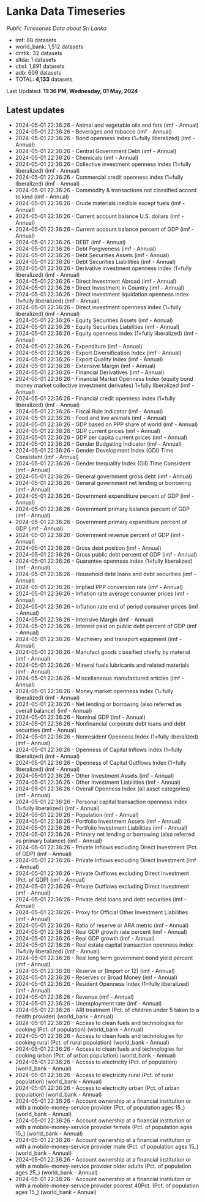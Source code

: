 # Lanka Data Timeseries
*Public Timeseries Data about Sri Lanka*

* imf: 88 datasets
* world_bank: 1,512 datasets
* dmtlk: 32 datasets
* sltda: 1 datasets
* cbsl: 1,891 datasets
* adb: 609 datasets
* TOTAL: **4,133** datasets

Last Updated: **11:36 PM, Wednesday, 01 May, 2024**

## Latest updates

* 2024-05-01 22:36:26 - Animal and vegetable oils and fats (imf - Annual)
* 2024-05-01 22:36:26 - Beverages and tobacco (imf - Annual)
* 2024-05-01 22:36:26 - Bond openness index (1=fully liberalized) (imf - Annual)
* 2024-05-01 22:36:26 - Central Government Debt (imf - Annual)
* 2024-05-01 22:36:26 - Chemicals (imf - Annual)
* 2024-05-01 22:36:26 - Collective investment openness index (1=fully liberalized) (imf - Annual)
* 2024-05-01 22:36:26 - Commercial credit openness index (1=fully liberalized) (imf - Annual)
* 2024-05-01 22:36:26 - Commodity & transactions not classified accord to kind (imf - Annual)
* 2024-05-01 22:36:26 - Crude materials inedible except fuels (imf - Annual)
* 2024-05-01 22:36:26 - Current account balance U.S. dollars (imf - Annual)
* 2024-05-01 22:36:26 - Current account balance percent of GDP (imf - Annual)
* 2024-05-01 22:36:26 - DEBT (imf - Annual)
* 2024-05-01 22:36:26 - Debt Forgiveness (imf - Annual)
* 2024-05-01 22:36:26 - Debt Securities Assets (imf - Annual)
* 2024-05-01 22:36:26 - Debt Securities Liabilities (imf - Annual)
* 2024-05-01 22:36:26 - Derivative investment openness index (1=fully liberalized) (imf - Annual)
* 2024-05-01 22:36:26 - Direct Investment Abroad (imf - Annual)
* 2024-05-01 22:36:26 - Direct Investment In Country (imf - Annual)
* 2024-05-01 22:36:26 - Direct investment liquidation openness index (1=fully liberalized) (imf - Annual)
* 2024-05-01 22:36:26 - Direct investment openness index (1=fully liberalized) (imf - Annual)
* 2024-05-01 22:36:26 - Equity Securities Assets (imf - Annual)
* 2024-05-01 22:36:26 - Equity Securities Liabilities (imf - Annual)
* 2024-05-01 22:36:26 - Equity openness index (1=fully liberalized) (imf - Annual)
* 2024-05-01 22:36:26 - Expenditure (imf - Annual)
* 2024-05-01 22:36:26 - Export Diversification Index (imf - Annual)
* 2024-05-01 22:36:26 - Export Quality Index (imf - Annual)
* 2024-05-01 22:36:26 - Extensive Margin (imf - Annual)
* 2024-05-01 22:36:26 - Financial Derivatives (imf - Annual)
* 2024-05-01 22:36:26 - Financial Market Openness Index (equity bond money market collective investment derivates) 1=fully liberalized (imf - Annual)
* 2024-05-01 22:36:26 - Financial credit openness index (1=fully liberalized) (imf - Annual)
* 2024-05-01 22:36:26 - Fiscal Rule Indicator (imf - Annual)
* 2024-05-01 22:36:26 - Food and live animals (imf - Annual)
* 2024-05-01 22:36:26 - GDP based on PPP share of world (imf - Annual)
* 2024-05-01 22:36:26 - GDP current prices (imf - Annual)
* 2024-05-01 22:36:26 - GDP per capita current prices (imf - Annual)
* 2024-05-01 22:36:26 - Gender Budgeting Indicator (imf - Annual)
* 2024-05-01 22:36:26 - Gender Development Index (GDI) Time Consistent (imf - Annual)
* 2024-05-01 22:36:26 - Gender Inequality Index (GII) Time Consistent (imf - Annual)
* 2024-05-01 22:36:26 - General government gross debt (imf - Annual)
* 2024-05-01 22:36:26 - General government net lending or borrowing (imf - Annual)
* 2024-05-01 22:36:26 - Government expenditure percent of GDP (imf - Annual)
* 2024-05-01 22:36:26 - Government primary balance percent of GDP (imf - Annual)
* 2024-05-01 22:36:26 - Government primary expenditure percent of GDP (imf - Annual)
* 2024-05-01 22:36:26 - Government revenue percent of GDP (imf - Annual)
* 2024-05-01 22:36:26 - Gross debt position (imf - Annual)
* 2024-05-01 22:36:26 - Gross public debt percent of GDP (imf - Annual)
* 2024-05-01 22:36:26 - Guarantee openness index (1=fully liberalized) (imf - Annual)
* 2024-05-01 22:36:26 - Household debt loans and debt securities (imf - Annual)
* 2024-05-01 22:36:26 - Implied PPP conversion rate (imf - Annual)
* 2024-05-01 22:36:26 - Inflation rate average consumer prices (imf - Annual)
* 2024-05-01 22:36:26 - Inflation rate end of period consumer prices (imf - Annual)
* 2024-05-01 22:36:26 - Intensive Margin (imf - Annual)
* 2024-05-01 22:36:26 - Interest paid on public debt percent of GDP (imf - Annual)
* 2024-05-01 22:36:26 - Machinery and transport equipment (imf - Annual)
* 2024-05-01 22:36:26 - Manufact goods classified chiefly by material (imf - Annual)
* 2024-05-01 22:36:26 - Mineral fuels lubricants and related materials (imf - Annual)
* 2024-05-01 22:36:26 - Miscellaneous manufactured articles (imf - Annual)
* 2024-05-01 22:36:26 - Money market openness index (1=fully liberalized) (imf - Annual)
* 2024-05-01 22:36:26 - Net lending or borrowing (also referred as overall balance) (imf - Annual)
* 2024-05-01 22:36:26 - Nominal GDP (imf - Annual)
* 2024-05-01 22:36:26 - Nonfinancial corporate debt loans and debt securities (imf - Annual)
* 2024-05-01 22:36:26 - Nonresident Openness Index (1=fully liberalized) (imf - Annual)
* 2024-05-01 22:36:26 - Openness of Capital Inflows Index (1=fully liberalized) (imf - Annual)
* 2024-05-01 22:36:26 - Openness of Capital Outflows Index (1=fully liberalized) (imf - Annual)
* 2024-05-01 22:36:26 - Other Investment Assets (imf - Annual)
* 2024-05-01 22:36:26 - Other Investment Liabilities (imf - Annual)
* 2024-05-01 22:36:26 - Overall Openness Index (all asset categories) (imf - Annual)
* 2024-05-01 22:36:26 - Personal capital transaction openness index (1=fully liberalized) (imf - Annual)
* 2024-05-01 22:36:26 - Population (imf - Annual)
* 2024-05-01 22:36:26 - Portfolio Investment Assets (imf - Annual)
* 2024-05-01 22:36:26 - Portfolio Investment Liabilities (imf - Annual)
* 2024-05-01 22:36:26 - Primary net lending or borrowing (also referred as primary balance) (imf - Annual)
* 2024-05-01 22:36:26 - Private Inflows excluding Direct Investment (Pct. of GDP) (imf - Annual)
* 2024-05-01 22:36:26 - Private Inflows excluding Direct Investment (imf - Annual)
* 2024-05-01 22:36:26 - Private Outflows excluding Direct Investment (Pct. of GDP) (imf - Annual)
* 2024-05-01 22:36:26 - Private Outflows excluding Direct Investment (imf - Annual)
* 2024-05-01 22:36:26 - Private debt loans and debt securities (imf - Annual)
* 2024-05-01 22:36:26 - Proxy for Official Other Investment Liabilities (imf - Annual)
* 2024-05-01 22:36:26 - Ratio of reserve or ARA metric (imf - Annual)
* 2024-05-01 22:36:26 - Real GDP growth rate percent (imf - Annual)
* 2024-05-01 22:36:26 - Real GDP growth (imf - Annual)
* 2024-05-01 22:36:26 - Real estate capital transaction openness index (1=fully liberalized) (imf - Annual)
* 2024-05-01 22:36:26 - Real long term government bond yield percent (imf - Annual)
* 2024-05-01 22:36:26 - Reserve or (Import or 12) (imf - Annual)
* 2024-05-01 22:36:26 - Reserves or Broad Money (imf - Annual)
* 2024-05-01 22:36:26 - Resident Openness Index (1=fully liberalized) (imf - Annual)
* 2024-05-01 22:36:26 - Revenue (imf - Annual)
* 2024-05-01 22:36:26 - Unemployment rate (imf - Annual)
* 2024-05-01 22:36:26 - ARI treatment (Pct. of children under 5 taken to a health provider) (world_bank - Annual)
* 2024-05-01 22:36:26 - Access to clean fuels and technologies for cooking (Pct. of population) (world_bank - Annual)
* 2024-05-01 22:36:26 - Access to clean fuels and technologies for cooking rural (Pct. of rural population) (world_bank - Annual)
* 2024-05-01 22:36:26 - Access to clean fuels and technologies for cooking urban (Pct. of urban population) (world_bank - Annual)
* 2024-05-01 22:36:26 - Access to electricity (Pct. of population) (world_bank - Annual)
* 2024-05-01 22:36:26 - Access to electricity rural (Pct. of rural population) (world_bank - Annual)
* 2024-05-01 22:36:26 - Access to electricity urban (Pct. of urban population) (world_bank - Annual)
* 2024-05-01 22:36:26 - Account ownership at a financial institution or with a mobile-money-service provider (Pct. of population ages 15_) (world_bank - Annual)
* 2024-05-01 22:36:26 - Account ownership at a financial institution or with a mobile-money-service provider female (Pct. of population ages 15_) (world_bank - Annual)
* 2024-05-01 22:36:26 - Account ownership at a financial institution or with a mobile-money-service provider male (Pct. of population ages 15_) (world_bank - Annual)
* 2024-05-01 22:36:26 - Account ownership at a financial institution or with a mobile-money-service provider older adults (Pct. of population ages 25_) (world_bank - Annual)
* 2024-05-01 22:36:26 - Account ownership at a financial institution or with a mobile-money-service provider poorest 40Pct. (Pct. of population ages 15_) (world_bank - Annual)